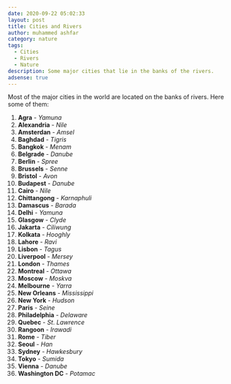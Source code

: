 ```yaml
---
date: 2020-09-22 05:02:33
layout: post
title: Cities and Rivers
author: muhammed ashfar
category: nature
tags:
  - Cities
  - Rivers
  - Nature
description: Some major cities that lie in the banks of the rivers.
adsense: true
---
```

Most of the major cities in the world are located on the banks of rivers. Here some of them:

1. **Agra** - *Yamuna*
2. **Alexandria** - *Nile*
3. **Amsterdan** - *Amsel*
4. **Baghdad** - *Tigris*
5. **Bangkok** - *Menam*
6. **Belgrade** - *Danube*
7. **Berlin** - *Spree*
8. **Brussels** - *Senne*
9. **Bristol** - *Avon*
10. **Budapest** - *Danube*
11. **Cairo** - *Nile*
12. **Chittangong** - *Karnaphuli*
13. **Damascus** - *Barada*
14. **Delhi** - *Yamuna*
15. **Glasgow** - *Clyde*
16. **Jakarta** - *Ciliwung*
17. **Kolkata** - *Hooghly*
18. **Lahore** - *Ravi*
19. **Lisbon** - *Tagus*
20. **Liverpool** - *Mersey*
21. **London** - *Thames*
22. **Montreal** - *Ottawa*
23. **Moscow** - *Moskva*
24. **Melbourne** - *Yarra*
25. **New Orleans** - *Mississippi*
26. **New York** - *Hudson*
27. **Paris** - *Seine*
28. **Philadelphia** - *Delaware*
29. **Quebec** - *St*. *Lawrence*
30. **Rangoon** - *Irawadi*
31. **Rome** - *Tiber*
32. **Seoul** - *Han*
33. **Sydney** - *Hawkesbury*
34. **Tokyo** - *Sumida*
35. **Vienna** - *Danube*
36. **Washington DC** - *Potamac*